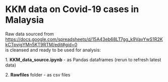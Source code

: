 # KKM data on Covid-19 cases in Malaysia

Raw data sourced from https://docs.google.com/spreadsheets/d/15A43eb68LT7gg_k9VavYwS1R2KkCTpvigYMn5KT9RTM/edit#gid=0<br>
is cleansed and ready to be used for analysis:
<p>
1. <b>KKM_data_source.ipynb</b> - as Pandas dataframes (rerun to refresh latest data)
<p>
2. <b>Rawfiles</b> folder - as csv files

